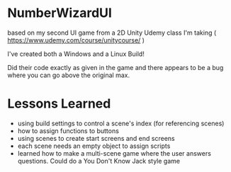 # NumberWizardUI
based on my second UI game from  a 2D Unity Udemy class I'm taking ( https://www.udemy.com/course/unitycourse/ ) 

I've created both a Windows and a Linux Build!

Did their code exactly as given in the game and there appears to be a bug where you can go above the original max.

# Lessons Learned

- using build settings to control a scene's index (for referencing scenes)
- how to assign functions to buttons
- using scenes to create start screens and end screens
- each scene needs an empty object to assign scripts
- learned how to make a multi-scene game where the user answers questions. Could do a You Don't Know Jack style game

